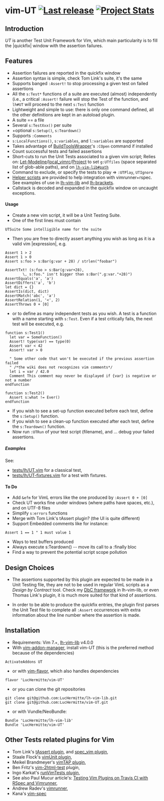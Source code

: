 # vim-UT [![Last release](https://img.shields.io/github/tag/LucHermitte/vim-UT.svg)](https://github.com/LucHermitte/vim-UT/releases) [![Project Stats](https://www.openhub.net/p/21020/widgets/project_thin_badge.gif)](https://www.openhub.net/p/21020)

## Introduction

_UT_ is another Test Unit Framework for Vim, which main particularity is to fill the |quickfix| window with the assertion failures.

## Features
  * Assertion failures are reported in the quickfix window
  * Assertion syntax is simple, check Tom Link's suite, it's the same
  * Supports banged `:Assert!` to stop processing a given test on failed assertions
  * All the `s:Test*` functions of a suite are executed (almost) independently (i.e., a critical `:Assert!` failure will stop the Test of the function, and `lh#UT` will proceed to the next `s:Test` function
  * Lightweight and simple to use: there is only one command defined, all the other definitions are kept in an autoload plugin.
  * A suite == a file
  * Several `s:TestXxx()` per suite
  * +optional `s:Setup()`, `s:Teardown()`
  * Supports `:Comments`
  * `s:LocalFunctions()`, `s:variables`, and `l:variables` are supported
  * Takes advantage of [BuildToolsWrapper](http://github.com/LucHermitte/vim-build-tools-wrapper)'s `:COpen` command if installed
  * Count successful tests and failed assertions
  * Short-cuts to run the Unit Tests associated to a given vim script; Relies on: [Let-Modeline](http://github.com/LucHermitte/lh-misc/blob/master/plugin/let-modeline.vim)/[local\_vimrc](http://github.com/LucHermitte/local_vimrc)/[Project](http://www.vim.org/scripts/script.php?script_id=69) to set `g:UTfiles` (space separated list of glob-able paths), and on [`lh-vim-lib#path`](http://github.com/LucHermitte/lh-vim-lib)
  * Command to exclude, or specify the tests to play => `:UTPlay`, `UTIgnore`
  * [Helper scripts](doc/rspec-integration.md) are provided to help integration
    with vimrunner+rspec. See examples of use in
    [lh-vim-lib](http://github.com/LucHermitte/lh-vim-lib) and
    [lh-brackets](http://github.com/LucHermitte/lh-brackets).
  * Callstack is decoded and expanded in the quickfix window on uncaught
    exceptions.

#### Usage
  * Create a new vim script, it will be a Unit Testing Suite.
  * One of the first lines must contain
```
UTSuite Some intelligible name for the suite
```
  * Then you are free to directly assert anything you wish as long as it is a valid vim |expression|, e.g.
```
Assert 1 > 2
Assert 1 > 0
Assert s:foo > s:Bar(g:var + 28) / strlen("foobar")

AssertTxt! (s:foo > s:Bar(g:var+28),
        \, s:foo." isn't bigger than s:Bar(".g:var."+28)")
AssertEquals('a', 'a')
AssertDiffers('a', 'b')
let dict = {}
AssertIs(dict, dict)
AssertMatch('abc', 'a')
AssertRelation(1, '<', 2)
AssertThrows 0 + [0]
```
  * or to define as many independent tests as you wish. A test is a function with a name starting with `s:Test`. Even if a test critically fails, the next test will be executed, e.g.
```
function s:Test1()
  let var = SomeFunction()
  Assert! type(var) == type(0)
  Assert var < 42
  Assert! var > 0

  " Some other code that won't be executed if the previous assertion failed
  " /*the wiki does not recognizes vim comments*/
  let i = var / 42.0
  Comment This comment may never be displayed if {var} is negative or not a number
endfunction

function s:Test2()
  Assert s:what != Ever()
endfunction
```
  * If you wish to see a set-up function executed before each test, define the `s:Setup()` function.
  * If you wish to see a clean-up function executed after each test, define the `s:Teardown()` function.
  * Now run `:UTRun` of your test script (filename), and ... debug your failed assertions.

##### Examples
See:
  * [tests/lh/UT.vim](tests/lh/UT.vim) for a classical test,
  * [tests/lh/UT-fixtures.vim](tests/lh/UT-fixtures.vim) for a test with fixtures.


#### To Do
  * Add `&efm` for VimL errors like the one produced by `:Assert 0 + [0]`
  * Check UT works fine under windows (where paths have spaces, etc.), and on UTF-8 files
  * Simplify `s:errors` functions
  * Merge with Tom Link's tAssert plugin? (the UI is quite different)
  * Support Embedded comments like for instance:
```
Assert 1 == 1 " 1 must value 1
```
  * Ways to test buffers produced
  * Always execute s:Teardown() -- move its call to a :finally bloc
  * Find a way to prevent the potential script scope pollution


## Design Choices
  * The assertions supported by this plugin are expected to be made in a Unit Testing file, they are not to be used in regular VimL scripts as a _Design by Contract_ tool. Check my [DbC framework](http://github.com/LucHermitte/lh-vim-lib/tree/master/doc/DbC.md) in lh-vim-lib, or even Thomas Link's plugin, it is much more suited for that kind of assertions.

  * In order to be able to produce the quickfix entries, the plugin first parses the Unit Test file to complete all `:Assert` occurrences with extra information about the line number where the assertion is made.


## Installation
  * Requirements: Vim 7.+, [lh-vim-lib](http://github.com/LucHermitte/lh-vim-lib) v4.0.0
  * With [vim-addon-manager](https://github.com/MarcWeber/vim-addon-manager), install vim-UT (this is the preferred method because of the dependencies)
```vim
ActivateAddons UT
```
  *  or with [vim-flavor](http://github.com/kana/vim-flavor), which also
     handles dependencies
```
flavor 'LucHermitte/vim-UT'
```
  * or you can clone the git repositories
```vim
git clone git@github.com:LucHermitte/lh-vim-lib.git
git clone git@github.com:LucHermitte/vim-UT.git
```
  * or with Vundle/NeoBundle:
```vim
Bundle 'LucHermitte/lh-vim-lib'
Bundle 'LucHermitte/vim-UT'
```

## Other Tests related plugins for Vim
  * Tom Link's [tAssert plugin](http://www.vim.org/scripts/script.php?script_id=1730), and [spec\_vim plugin](https://github.com/tomtom/spec_vim),
  * Staale Flock's [vimUnit plugin](http://www.vim.org/scripts/script.php?script_id=1125),
  * Meikel Brandmeyer's [vimTAP plugin](http://www.vim.org/scripts/script.php?script_id=2213),
  * Ben Fritz's [vim-2html-test](http://code.google.com/p/vim-2html-test/) plugin,
  * Ingo Karkat's [runVimTests plugin](http://www.vim.org/scripts/script.php?script_id=2565),
  * See also Paul Mucur article's: [Testing Vim Plugins on Travis CI with RSpec and Vimrunner](http://mudge.github.com/2012/04/18/testing-vim-plugins-on-travis-ci-with-rspec-and-vimrunner.html),
  * Andrew Radev's [vimrunner](http://github.com/AndrewRadev/vimrunner),
  * Kana's [vim-spec](http://github.com/kana/vim-spec)

